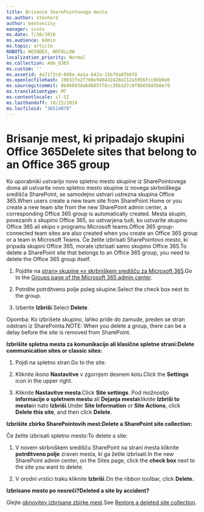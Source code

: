 ```yaml
---
title: Brisanje SharePointovega mesta
ms.author: stevhord
author: bentoncity
manager: scotv
ms.date: 7/30/2018
ms.audience: Admin
ms.topic: article
ROBOTS: NOINDEX, NOFOLLOW
localization_priority: Normal
ms.collection: Adm_O365
ms.custom: ''
ms.assetid: 4a71f3cd-000a-4a1a-b42a-15b70a8fb6f8
ms.openlocfilehash: 19033fe2f700e940432428e212a5956fcc06b0e6
ms.sourcegitcommit: 0b06093dabd685f76cc39b1d7c0f8b03883b6e79
ms.translationtype: MT
ms.contentlocale: sl-SI
ms.lasthandoff: 10/25/2019
ms.locfileid: "36514078"
---
```

# <a name="delete-sites-that-belong-to-an-office-365-group"></a><span data-ttu-id="aedfc-102">Brisanje mest, ki pripadajo skupini Office 365</span><span class="sxs-lookup"><span data-stu-id="aedfc-102">Delete sites that belong to an Office 365 group</span></span>

<span data-ttu-id="aedfc-103">Ko uporabniki ustvarijo novo spletno mesto skupine iz SharePointovega doma ali ustvarite novo spletno mesto skupine iz novega skrbniškega središča SharePoint, se samodejno ustvari ustrezna skupina Office 365.</span><span class="sxs-lookup"><span data-stu-id="aedfc-103">When users create a new team site from SharePoint Home or you create a new team site from the new SharePoint admin center, a corresponding Office 365 group is automatically created.</span></span> <span data-ttu-id="aedfc-104">Mesta skupin, povezanih s skupino Office 365, so ustvarjena tudi, ko ustvarite skupino Office 365 ali ekipo v programu Microsoft teams.</span><span class="sxs-lookup"><span data-stu-id="aedfc-104">Office 365 group-connected team sites are also created when you create an Office 365 group or a team in Microsoft Teams.</span></span> <span data-ttu-id="aedfc-105">Če želite izbrisati SharePointovo mesto, ki pripada skupini Office 365, morate izbrisati samo skupino Office 365.</span><span class="sxs-lookup"><span data-stu-id="aedfc-105">To delete a SharePoint site that belongs to an Office 365 group, you need to delete the Office 365 group itself.</span></span> 
  
1. <span data-ttu-id="aedfc-106">Pojdite na [stran» skupine «v skrbniškem središču za Microsoft 365](https://portal.office.com/adminportal/home#/groups).</span><span class="sxs-lookup"><span data-stu-id="aedfc-106">Go to the [Groups page of the Microsoft 365 admin center](https://portal.office.com/adminportal/home#/groups).</span></span>
    
2. <span data-ttu-id="aedfc-107">Potrdite potrditveno polje poleg skupine.</span><span class="sxs-lookup"><span data-stu-id="aedfc-107">Select the check box next to the group.</span></span>
    
3. <span data-ttu-id="aedfc-108">Izberite **Izbriši**.</span><span class="sxs-lookup"><span data-stu-id="aedfc-108">Select **Delete**.</span></span>
    
<span data-ttu-id="aedfc-109">Opomba: Ko izbrišete skupino, lahko pride do zamude, preden se stran odstrani iz SharePointa.</span><span class="sxs-lookup"><span data-stu-id="aedfc-109">NOTE: When you delete a group, there can be a delay before the site is removed from SharePoint.</span></span>
  
<span data-ttu-id="aedfc-110">**Izbrišite spletna mesta za komunikacijo ali klasične spletne strani:**</span><span class="sxs-lookup"><span data-stu-id="aedfc-110">**Delete communication sites or classic sites:**</span></span>

1. <span data-ttu-id="aedfc-111">Pojdi na spletno stran.</span><span class="sxs-lookup"><span data-stu-id="aedfc-111">Go to the site.</span></span>
  
2. <span data-ttu-id="aedfc-112">Kliknite ikono **Nastavitve** v zgornjem desnem kotu.</span><span class="sxs-lookup"><span data-stu-id="aedfc-112">Click the **Settings** icon in the upper right.</span></span> 
  
3. <span data-ttu-id="aedfc-113">Kliknite **Nastavitve mesta**.</span><span class="sxs-lookup"><span data-stu-id="aedfc-113">Click **Site settings**.</span></span> <span data-ttu-id="aedfc-114">Pod možnostjo **informacije o spletnem mestu** ali **Dejanja mesta**kliknite **Izbriši to mesto**in nato **Izbriši**.</span><span class="sxs-lookup"><span data-stu-id="aedfc-114">Under **Site Information** or **Site Actions**, click **Delete this site**, and then click **Delete**.</span></span>
  
<span data-ttu-id="aedfc-115">**Izbrišite zbirko SharePointovih mest:**</span><span class="sxs-lookup"><span data-stu-id="aedfc-115">**Delete a SharePoint site collection:**</span></span>

<span data-ttu-id="aedfc-116">Če želite izbrisati spletno mesto:</span><span class="sxs-lookup"><span data-stu-id="aedfc-116">To delete a site:</span></span>
  
1. <span data-ttu-id="aedfc-117">V novem skrbniškem središču SharePoint na strani mesta kliknite **potrditveno polje** zraven mesta, ki ga želite izbrisati.</span><span class="sxs-lookup"><span data-stu-id="aedfc-117">In the new SharePoint admin center, on the Sites page, click the **check box** next to the site you want to delete.</span></span> 
    
2. <span data-ttu-id="aedfc-118">V orodni vrstici traku kliknite **Izbriši.**</span><span class="sxs-lookup"><span data-stu-id="aedfc-118">On the ribbon toolbar, click **Delete.**</span></span>
    
<span data-ttu-id="aedfc-119">**Izbrisano mesto po nesreči?**</span><span class="sxs-lookup"><span data-stu-id="aedfc-119">**Deleted a site by accident?**</span></span>

<span data-ttu-id="aedfc-120">Glejte [obnovitev izbrisane zbirke mest](https://go.microsoft.com/fwlink/?linkid=867660).</span><span class="sxs-lookup"><span data-stu-id="aedfc-120">See [Restore a deleted site collection](https://go.microsoft.com/fwlink/?linkid=867660).</span></span>
  

